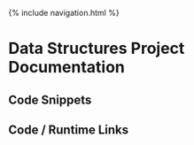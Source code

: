 {% include navigation.html %}

# Data Structures Project Documentation

## Code Snippets

## Code / Runtime Links
